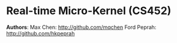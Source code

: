 Real-time Micro-Kernel (CS452)
==============================

**Authors**:
Max Chen: http://github.com/mqchen
Ford Peprah: http://github.com/hkpeprah

